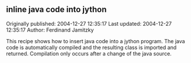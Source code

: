 ## inline java code into jython 
Originally published: 2004-12-27 12:35:17 
Last updated: 2004-12-27 12:35:17 
Author: Ferdinand Jamitzky 
 
This recipe shows how to insert java code into a jython program. The java code is automatically compiled and the resulting class is imported and returned. Compilation only occurs after a change of the java source.